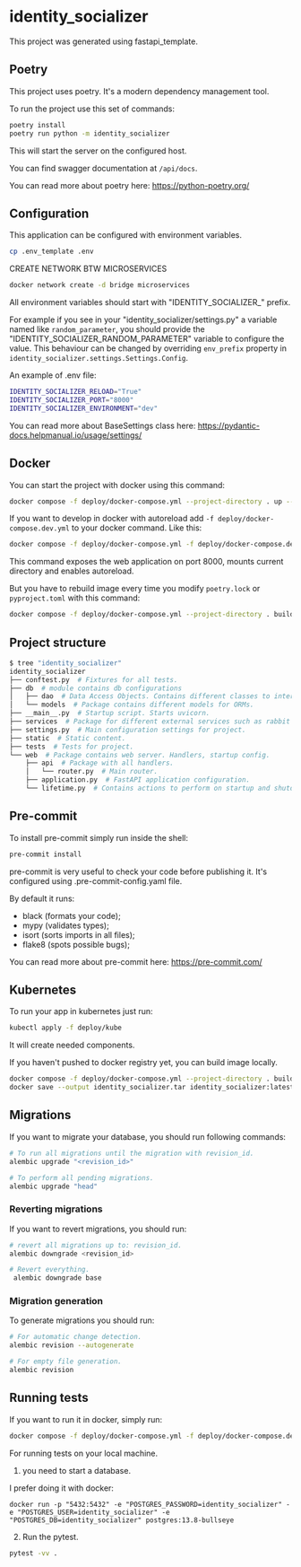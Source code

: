 # identity_socializer

This project was generated using fastapi_template.

## Poetry

This project uses poetry. It's a modern dependency management
tool.

To run the project use this set of commands:

```bash
poetry install
poetry run python -m identity_socializer
```

This will start the server on the configured host.

You can find swagger documentation at `/api/docs`.

You can read more about poetry here: https://python-poetry.org/

## Configuration

This application can be configured with environment variables.

```bash
cp .env_template .env
```

CREATE NETWORK BTW MICROSERVICES

```bash
docker network create -d bridge microservices
```

All environment variables should start with "IDENTITY_SOCIALIZER_" prefix.

For example if you see in your "identity_socializer/settings.py" a variable named like
`random_parameter`, you should provide the "IDENTITY_SOCIALIZER_RANDOM_PARAMETER"
variable to configure the value. This behaviour can be changed by overriding `env_prefix` property
in `identity_socializer.settings.Settings.Config`.

An example of .env file:

```bash
IDENTITY_SOCIALIZER_RELOAD="True"
IDENTITY_SOCIALIZER_PORT="8000"
IDENTITY_SOCIALIZER_ENVIRONMENT="dev"
```

You can read more about BaseSettings class here: https://pydantic-docs.helpmanual.io/usage/settings/

## Docker

You can start the project with docker using this command:

```bash
docker compose -f deploy/docker-compose.yml --project-directory . up --build
```

If you want to develop in docker with autoreload add `-f deploy/docker-compose.dev.yml` to your docker command.
Like this:

```bash
docker compose -f deploy/docker-compose.yml -f deploy/docker-compose.dev.yml --project-directory . up --build
```

This command exposes the web application on port 8000, mounts current directory and enables autoreload.

But you have to rebuild image every time you modify `poetry.lock` or `pyproject.toml` with this command:

```bash
docker compose -f deploy/docker-compose.yml --project-directory . build
```

## Project structure

```bash
$ tree "identity_socializer"
identity_socializer
├── conftest.py  # Fixtures for all tests.
├── db  # module contains db configurations
│   ├── dao  # Data Access Objects. Contains different classes to interact with database.
│   └── models  # Package contains different models for ORMs.
├── __main__.py  # Startup script. Starts uvicorn.
├── services  # Package for different external services such as rabbit or redis etc.
├── settings.py  # Main configuration settings for project.
├── static  # Static content.
├── tests  # Tests for project.
└── web  # Package contains web server. Handlers, startup config.
    ├── api  # Package with all handlers.
    │   └── router.py  # Main router.
    ├── application.py  # FastAPI application configuration.
    └── lifetime.py  # Contains actions to perform on startup and shutdown.
```

## Pre-commit

To install pre-commit simply run inside the shell:

```bash
pre-commit install
```

pre-commit is very useful to check your code before publishing it.
It's configured using .pre-commit-config.yaml file.

By default it runs:

-   black (formats your code);
-   mypy (validates types);
-   isort (sorts imports in all files);
-   flake8 (spots possible bugs);

You can read more about pre-commit here: https://pre-commit.com/

## Kubernetes

To run your app in kubernetes
just run:

```bash
kubectl apply -f deploy/kube
```

It will create needed components.

If you haven't pushed to docker registry yet, you can build image locally.

```bash
docker compose -f deploy/docker-compose.yml --project-directory . build
docker save --output identity_socializer.tar identity_socializer:latest
```

## Migrations

If you want to migrate your database, you should run following commands:

```bash
# To run all migrations until the migration with revision_id.
alembic upgrade "<revision_id>"

# To perform all pending migrations.
alembic upgrade "head"
```

### Reverting migrations

If you want to revert migrations, you should run:

```bash
# revert all migrations up to: revision_id.
alembic downgrade <revision_id>

# Revert everything.
 alembic downgrade base
```

### Migration generation

To generate migrations you should run:

```bash
# For automatic change detection.
alembic revision --autogenerate

# For empty file generation.
alembic revision
```

## Running tests

If you want to run it in docker, simply run:

```bash
docker compose -f deploy/docker-compose.yml -f deploy/docker-compose.dev.yml --project-directory . run --build --rm api pytest -vv .
```

For running tests on your local machine.

1. you need to start a database.

I prefer doing it with docker:

```
docker run -p "5432:5432" -e "POSTGRES_PASSWORD=identity_socializer" -e "POSTGRES_USER=identity_socializer" -e "POSTGRES_DB=identity_socializer" postgres:13.8-bullseye
```

2. Run the pytest.

```bash
pytest -vv .
```
